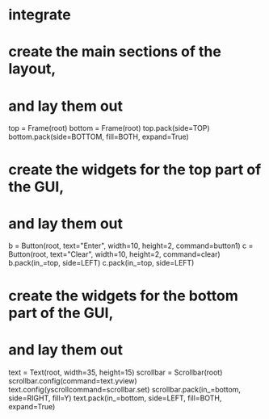 # integrate
# create the main sections of the layout, 
# and lay them out
top = Frame(root)
bottom = Frame(root)
top.pack(side=TOP)
bottom.pack(side=BOTTOM, fill=BOTH, expand=True)

# create the widgets for the top part of the GUI,
# and lay them out
b = Button(root, text="Enter", width=10, height=2, command=button1)
c = Button(root, text="Clear", width=10, height=2, command=clear)
b.pack(in_=top, side=LEFT)
c.pack(in_=top, side=LEFT)

# create the widgets for the bottom part of the GUI,
# and lay them out
text = Text(root, width=35, height=15)
scrollbar = Scrollbar(root)
scrollbar.config(command=text.yview)
text.config(yscrollcommand=scrollbar.set)
scrollbar.pack(in_=bottom, side=RIGHT, fill=Y)
text.pack(in_=bottom, side=LEFT, fill=BOTH, expand=True)
